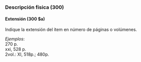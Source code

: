 ### Descripción física (300)

#### Extensión (300 $a)

Indique la extensión del ítem en número de páginas o volúmenes. 

_Ejemplos_:  
270 p.  
xxi, 528 p.  
2vol.: XI, 518p.; 480p.